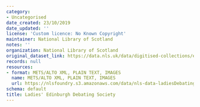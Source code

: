 ```yaml
---
category:
- Uncategorised
date_created: 23/10/2019
date_updated: ''
license: 'Custom licence: No Known Copyright'
maintainer: National Library of Scotland
notes: ''
organization: National Library of Scotland
original_dataset_link: https://data.nls.uk/data/digitised-collections/edinburgh-ladies-debating-society/
records: null
resources:
- format: METS/ALTO XML, PLAIN TEXT, IMAGES
  name: METS/ALTO XML, PLAIN TEXT, IMAGES
  url: https://nlsfoundry.s3.amazonaws.com/data/nls-data-ladiesDebating.zip
schema: default
title: Ladies' Edinburgh Debating Society
---
```

